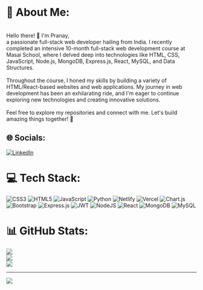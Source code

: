 # 💫 About Me:
<br>Hello there! 👋 I'm Pranay,<br> a passionate full-stack web developer hailing from India. I recently completed an intensive 10-month full-stack web development course at Masai School, where I delved deep into technologies like HTML, CSS, JavaScript, Node.js, MongoDB, Express.js, React, MySQL, and Data Structures. <br><br>Throughout the course, I honed my skills by building a variety of HTML/React-based websites and web applications. My journey in web development has been an exhilarating ride, and I'm eager to continue exploring new technologies and creating innovative solutions. <br><br>Feel free to explore my repositories and connect with me. Let's build amazing things together! 🚀<br>


## 🌐 Socials:
[![LinkedIn](https://img.shields.io/badge/LinkedIn-%230077B5.svg?logo=linkedin&logoColor=white)](https://linkedin.com/in/https://www.linkedin.com/in/pranay-mishra-31b5a0240/) 

# 💻 Tech Stack:
![CSS3](https://img.shields.io/badge/css3-%231572B6.svg?style=for-the-badge&logo=css3&logoColor=white) ![HTML5](https://img.shields.io/badge/html5-%23E34F26.svg?style=for-the-badge&logo=html5&logoColor=white) ![JavaScript](https://img.shields.io/badge/javascript-%23323330.svg?style=for-the-badge&logo=javascript&logoColor=%23F7DF1E) ![Python](https://img.shields.io/badge/python-3670A0?style=for-the-badge&logo=python&logoColor=ffdd54) ![Netlify](https://img.shields.io/badge/netlify-%23000000.svg?style=for-the-badge&logo=netlify&logoColor=#00C7B7) ![Vercel](https://img.shields.io/badge/vercel-%23000000.svg?style=for-the-badge&logo=vercel&logoColor=white) ![Chart.js](https://img.shields.io/badge/chart.js-F5788D.svg?style=for-the-badge&logo=chart.js&logoColor=white) ![Bootstrap](https://img.shields.io/badge/bootstrap-%23563D7C.svg?style=for-the-badge&logo=bootstrap&logoColor=white) ![Express.js](https://img.shields.io/badge/express.js-%23404d59.svg?style=for-the-badge&logo=express&logoColor=%2361DAFB) ![JWT](https://img.shields.io/badge/JWT-black?style=for-the-badge&logo=JSON%20web%20tokens) ![NodeJS](https://img.shields.io/badge/node.js-6DA55F?style=for-the-badge&logo=node.js&logoColor=white) ![React](https://img.shields.io/badge/react-%2320232a.svg?style=for-the-badge&logo=react&logoColor=%2361DAFB) ![MongoDB](https://img.shields.io/badge/MongoDB-%234ea94b.svg?style=for-the-badge&logo=mongodb&logoColor=white) ![MySQL](https://img.shields.io/badge/mysql-%2300f.svg?style=for-the-badge&logo=mysql&logoColor=white)
# 📊 GitHub Stats:
![](https://github-readme-stats.vercel.app/api?username=THEPRANAYMISHRA&theme=react&hide_border=false&include_all_commits=false&count_private=false)<br/>
![](https://github-readme-streak-stats.herokuapp.com/?user=THEPRANAYMISHRA&theme=react&hide_border=false)<br/>
![](https://github-readme-stats.vercel.app/api/top-langs/?username=THEPRANAYMISHRA&theme=react&hide_border=false&include_all_commits=false&count_private=false&layout=compact)

---
[![](https://visitcount.itsvg.in/api?id=THEPRANAYMISHRA&icon=8&color=9)](https://visitcount.itsvg.in)

<!-- Proudly created with GPRM ( https://gprm.itsvg.in ) -->
